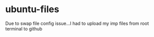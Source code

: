 # ubuntu-files
Due to swap file config issue...I had to upload my imp files from root terminal to github
